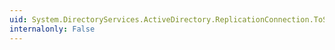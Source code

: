 ```yaml
---
uid: System.DirectoryServices.ActiveDirectory.ReplicationConnection.ToString
internalonly: False
---
```

